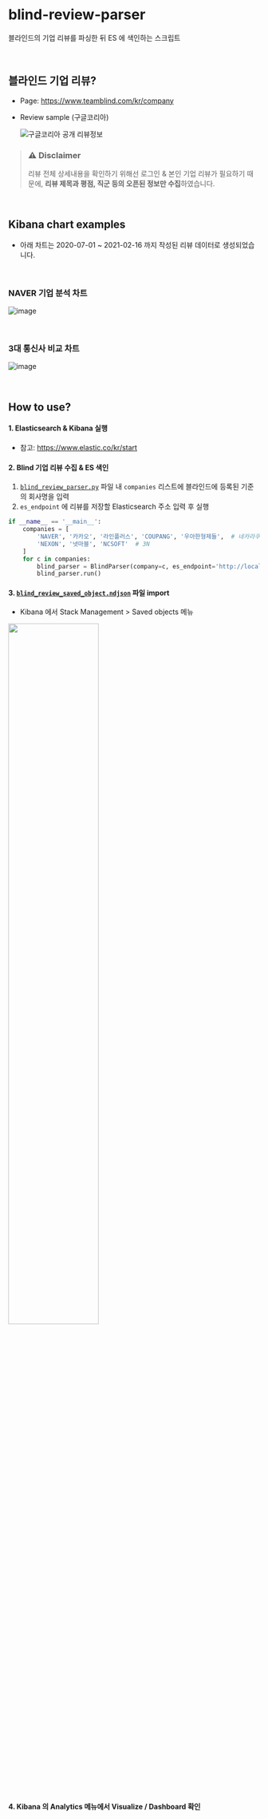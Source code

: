 # blind-review-parser
블라인드의 기업 리뷰를 파싱한 뒤 ES 에 색인하는 스크립트

<br>

## 블라인드 기업 리뷰?
- Page: https://www.teamblind.com/kr/company
- Review sample (구글코리아)

    ![구글코리아 공개 리뷰정보](https://user-images.githubusercontent.com/20942871/107968678-01544200-6ff2-11eb-88b9-2c2c65afb387.png)


>### ⚠ Disclaimer
> 리뷰 전체 상세내용을 확인하기 위해선 로그인 & 본인 기업 리뷰가 필요하기 때문에, **리뷰 제목과 평점, 직군 등의 오픈된 정보만 수집**하였습니다.


<br>


## Kibana chart examples

- 아래 차트는 2020-07-01 ~ 2021-02-16 까지 작성된 리뷰 데이터로 생성되었습니다.

<br>

### NAVER 기업 분석 차트
![image](https://user-images.githubusercontent.com/20942871/108037207-9865dc00-707c-11eb-86dc-f8ae1112be8d.png)


<br>

### 3대 통신사 비교 차트
![image](https://user-images.githubusercontent.com/20942871/108037523-132ef700-707d-11eb-847a-a5368af82085.png)


<br>

## How to use?

#### 1. Elasticsearch & Kibana 실행
- 참고: https://www.elastic.co/kr/start

#### 2. Blind 기업 리뷰 수집 & ES 색인

1. [`blind_review_parser.py`](https://github.com/occidere/blind-review-parser/blob/main/blind_review_parser.py) 파일 내 `companies` 리스트에 블라인드에 등록된 기준의 회사명을 입력
2. `es_endpoint` 에 리뷰를 저장할 Elasticsearch 주소 입력 후 실행

```python
if __name__ == '__main__':
    companies = [
        'NAVER', '카카오', '라인플러스', 'COUPANG', '우아한형제들',  # 네카라쿠배
        'NEXON', '넷마블', 'NCSOFT'  # 3N
    ]
    for c in companies:
        blind_parser = BlindParser(company=c, es_endpoint='http://localhost:9200')
        blind_parser.run()
```

#### 3. [`blind_review_saved_object.ndjson`](https://github.com/occidere/blind-review-parser/blob/main/blind_review_saved_object.ndjson) 파일 import
- Kibana 에서 Stack Management > Saved objects 메뉴
<img src="https://user-images.githubusercontent.com/20942871/108064772-7bdb9b00-70a0-11eb-839b-50fe0b018b49.png" width="60%" />

#### 4. Kibana 의 Analytics 메뉴에서 Visualize / Dashboard 확인
